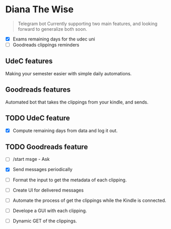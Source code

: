 # Diana The Wise
> Telegram bot
Currently supporting two main features, and looking forward to generalize both soon.
- [x] Exams remaining days for the udec uni
- [ ] Goodreads clippíngs reminders

## UdeC features
Making your semester easier with simple daily automations.

## Goodreads features
Automated bot that takes the clippings from your kindle, and sends.

## TODO UdeC feature
- [x] Compute remaining days from data and log it out.

## TODO Goodreads feature
- [ ] /start msge - Ask
- [x] Send messages periodically
- [ ] Format the input to get the metadata of each clipping.
- [ ] Create UI for delivered messages

- [ ] Automate the process of get the clippings while the Kindle is connected.
- [ ] Develope a GUI with each clipping.
- [ ] Dynamic GET of the clippings.
